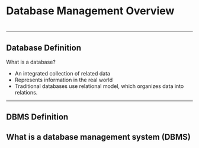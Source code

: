 # Database Management Overview





# 
---
## Database Definition

What is a database?
- An integrated collection of related data
- Represents information in the real world 
- Traditional databases use relational model, which organizes data into relations.

---
## DBMS Definition
What is a database management system (DBMS)
---
